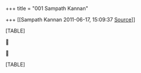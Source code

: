 +++
title = "001 Sampath Kannan"

+++
[[Sampath Kannan	2011-06-17, 15:09:37 [Source](https://groups.google.com/g/bvparishat/c/XWXjobVnmP4)]]



[TABLE]





[TABLE]

